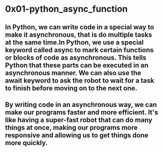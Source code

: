 # 0x01-python_async_function

## In Python, we can write code in a special way to make it asynchronous, that is do multiple tasks at the same time.In Python, we use a special keyword called async to mark certain functions or blocks of code as asynchronous. This tells Python that these parts can be executed in an asynchronous manner. We can also use the await keyword to ask the robot to wait for a task to finish before moving on to the next one.

## By writing code in an asynchronous way, we can make our programs faster and more efficient. It's like having a super-fast robot that can do many things at once, making our programs more responsive and allowing us to get things done more quickly.
